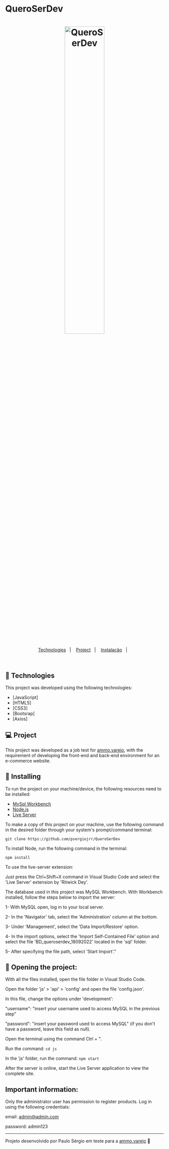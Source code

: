 # QueroSerDev
<h1 align="center">
    <img alt="QueroSerDev" title="QueroSerDev - Paulo Sérgio" src=".github/logo.png" width="50%" />
</h1>

<p align="center">
  <a href="#-tecnologias">Technologies</a>&nbsp;&nbsp;&nbsp;|&nbsp;&nbsp;&nbsp;
  <a href="#-projeto">Project</a>&nbsp;&nbsp;&nbsp;|&nbsp;&nbsp;&nbsp;
  <a href="#-instalação">Instalação</a>&nbsp;&nbsp;&nbsp;|&nbsp;&nbsp;&nbsp;
</p>

<br>

## 🚀 Technologies

This project was developed using the following technologies:

- [JavaScript]
- [HTML5]
- [CSS3]
- [Bootsrap]
- [Axios]


## 💻 Project
This project was developed as a job test for [ammo.varejo](https://www.linkedin.com/company/ammo-varejo-ltda/), with the requirement of developing the front-end and back-end environment for an e-commerce website.

## 🔧 Installing

To run the project on your machine/device, the following resources need to be installed:

- [MySql Workbench](https://dev.mysql.com/downloads/)
- [Node.js](https://nodejs.org/en/)
- [Live Server](https://marketplace.visualstudio.com/items?itemName=ritwickdey.LiveServer)

To make a copy of this project on your machine, use the following command in the desired folder through your system's prompt/command terminal:

```git clone https://github.com/psergiojrr/QueroSerDev```


To install Node, run the following command in the terminal:

```npm install```

To use the live-server extension:

Just press the Ctrl+Shift+X command in Visual Studio Code and select the 'Live Server' extension by 'Ritwick Dey'.


The database used in this project was MySQL Workbench. With Workbench installed, follow the steps below to import the server:

1- With MySQL open, log in to your local server.

2- In the 'Navigator' tab, select the 'Administration' column at the bottom.

3- Under 'Management', select the 'Data Import/Restore' option.

4- In the import options, select the 'Import Self-Contained File' option and select the file 'BD_queroserdev_18092022' located in the 'sql' folder.

5- After specifying the file path, select 'Start Import'."

## 🔖 Opening the project:

With all the files installed, open the file folder in Visual Studio Code.

Open the folder 'js' > 'api' > 'config' and open the file 'config.json'.

In this file, change the options under 'development':

"username": "insert your username used to access MySQL in the previous step"

"password": "insert your password used to access MySQL" (if you don't have a password, leave this field as null).

Open the terminal using the command Ctrl + ".

Run the command: ```cd js```

In the 'js' folder, run the command: ```npm start```

After the server is online, start the Live Server application to view the complete site.

## Important information:

Only the administrator user has permission to register products. Log in using the following credentials:

email: admin@admin.com

password: admin123

---

Projeto desenvolvido por Paulo Sérgio em teste para a [ammo.varejo](https://www.linkedin.com/company/ammo-varejo-ltda/) :wave:

